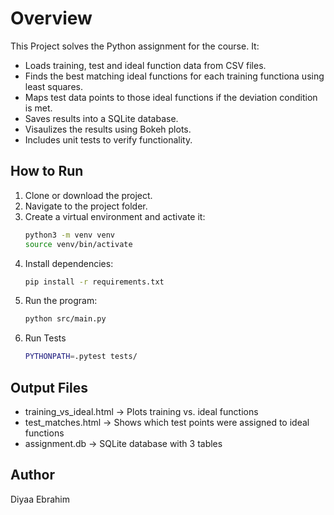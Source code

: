 # Overview

This Project solves the Python assignment for the course. It:

- Loads training, test and ideal function data from CSV files.
- Finds the best matching ideal functions for each training functiona using least squares. 
- Maps test data points to those ideal functions if the deviation condition is met.
- Saves results into a SQLite database.
- Visaulizes the results using Bokeh plots.
- Includes unit tests to verify functionality.


## How to Run

1. Clone or download the project.
2. Navigate to the project folder.
3. Create a virtual environment and activate it:
    ```bash
    python3 -m venv venv 
    source venv/bin/activate
    ```
4. Install dependencies:
    ```bash
    pip install -r requirements.txt
    ```
5. Run the program:
    ```bash
    python src/main.py
    ```
6. Run Tests
    ```bash
    PYTHONPATH=.pytest tests/
    ```

## Output Files
- training_vs_ideal.html -> Plots training vs. ideal functions
- test_matches.html -> Shows which test points were assigned to ideal functions
- assignment.db -> SQLite database with 3 tables
    
## Author

Diyaa Ebrahim  

